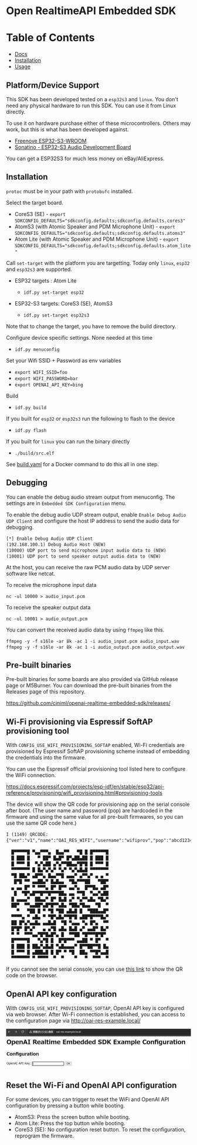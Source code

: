 # Open RealtimeAPI Embedded SDK

# Table of Contents

- [Docs](#docs)
- [Installation](#installation)
- [Usage](#usage)

## Platform/Device Support

This SDK has been developed tested on a `esp32s3` and `linux`. You don't need any physical hardware
to run this SDK. You can use it from Linux directly.

To use it on hardware purchase either of these microcontrollers. Others may work, but this is what
has been developed against.

* [Freenove ESP32-S3-WROOM](https://www.amazon.com/gp/product/B0BMQ8F7FN)
* [Sonatino - ESP32-S3 Audio Development Board](https://www.amazon.com/gp/product/B0BVY8RJNP)

You can get a ESP32S3 for much less money on eBay/AliExpress.

## Installation

`protoc` must be in your path with `protobufc` installed.

Select the target board.

* CoreS3 (SE) - `export SDKCONFIG_DEFAULTS="sdkconfig.defaults;sdkconfig.defaults.cores3"`
* AtomS3    (with Atomic Speaker and PDM Microphone Unit) - `export SDKCONFIG_DEFAULTS="sdkconfig.defaults;sdkconfig.defaults.atoms3"`
* Atom Lite (with Atomic Speaker and PDM Microphone Unit) - `export SDKCONFIG_DEFAULTS="sdkconfig.defaults;sdkconfig.defaults.atom_lite"`

Call `set-target` with the platform you are targetting. Today only `linux`, `esp32` and `esp32s3` are supported.

* ESP32 targets   : Atom Lite
    * `idf.py set-target esp32`

* ESP32-S3 targets: CoreS3 (SE), AtomS3
    * `idf.py set-target esp32s3`

Note that to change the target, you have to remove the build directory. 

Configure device specific settings. None needed at this time
* `idf.py menuconfig`

Set your Wifi SSID + Password as env variables
* `export WIFI_SSID=foo`
* `export WIFI_PASSWORD=bar`
* `export OPENAI_API_KEY=bing`

Build
* `idf.py build`

If you built for `esp32` or `esp32s3` run the following to flash to the device
* `idf.py flash`

If you built for `linux` you can run the binary directly
* `./build/src.elf`

See [build.yaml](.github/workflows/build.yaml) for a Docker command to do this all in one step.

## Debugging

You can enable the debug audio stream output from menuconfig.
The settings are in `Embedded SDK Configuration` menu.

To enable the debug audio UDP stream output, enable `Enable Debug Audio UDP Client` and configure the host IP address to send the audio data for debugging.

```
[*] Enable Debug Audio UDP Client
(192.168.100.1) Debug Audio Host (NEW)
(10000) UDP port to send microphone input audio data to (NEW)
(10001) UDP port to send speaker output audio data to (NEW)
```

At the host, you can receive the raw PCM audio data by UDP server software like netcat.

To receive the microphone input data

```
nc -ul 10000 > audio_input.pcm
```

To receive the speaker output data

```
nc -ul 10001 > audio_output.pcm
```

You can convert the received audio data by using `ffmpeg` like this.

```
ffmpeg -y -f s16le -ar 8k -ac 1 -i audio_input.pcm audio_input.wav
ffmpeg -y -f s16le -ar 8k -ac 1 -i audio_output.pcm audio_output.wav
```

## Pre-built binaries

Pre-built binaries for some boards are also provided via GitHub release page or M5Burner.
You can download the pre-built binaries from the Releases page of this repository.

https://github.com/ciniml/openai-realtime-embedded-sdk/releases/

## Wi-Fi provisioning via Espressif SoftAP provisioning tool

With `CONFIG_USE_WIFI_PROVISIONING_SOFTAP` enabled, Wi-Fi credentials are provisioned by Espressif SoftAP provisioning scheme instead of embedding the credentials into the firmware.

You can use the Espressif official provisioning tool listed here to configure the WiFi connection.

https://docs.espressif.com/projects/esp-idf/en/stable/esp32/api-reference/provisioning/wifi_provisioning.html#provisioning-tools

The device will show the QR code for provisioning app on the serial console after boot. (The user name and password (pop) are hardcoded in the firmware and using the same value for all pre-built firmwares, so you can use the same QR code here.)

```
I (1149) QRCODE: {"ver":"v1","name":"OAI_RES_WIFI","username":"wifiprov","pop":"abcd1234","transport":"softap"}
                                          
  █▀▀▀▀▀█ ▀▄▄▀▀▀▄  █▄▄▀▀   ▀█ █ █▀▀▀▀▀█   
  █ ███ █   ▀ ██▀ █▄█▀ █▀▄██▄██ █ ███ █   
  █ ▀▀▀ █  ▀▄▀▄██ ▄▀▄▀▀██▄▄▀█▀█ █ ▀▀▀ █   
  ▀▀▀▀▀▀▀ █ █▄▀▄▀▄▀ ▀▄▀ ▀▄▀▄█▄█ ▀▀▀▀▀▀▀   
  ▀█ ██▄▀ ▄█▀▀▄ █▄▄▀▀█ ▄▄▄▀ ▄▀▀▄▀ ▄ ▄ ▀   
   █▀█ ▀▀ ▄▄██▄▀ █▄█▄▄  ▀█▄▀▀▀██   ▀██▀   
  ▄ ▄▄ █▀ ▀ ▀▀▀▄ █▀ █▀▀ ▄▄▀▄  █▀▀█▄ ▄█▀   
   █  ▀█▀▄█▀▀█▀▀█▀▀▀██▄ ▄▄ ▀▀█  ▀▄▄▀▄██   
  █ ▄▄▄▄▀  ██▄▄▀ █▀ █▄█ ▄▀ ▀▄▀▀▄█▄ ▀█▄▀   
  ██▀  ▀▀▄▄██▀▄█▀█▀▀▄█▄ ▀██▄▀█▄▄  ▀█  ▀   
    ▀   ▀██ █ ▀ ▀█ ▀██ ▄█▄█ █  ▀███▄▄█▀   
  ▀▀▀▀▄ ▀ ▄█▄ ▀ ▀█▀▄█▄▀▀█▀█ ▄██▀█▀▀▀█▄▀   
  ██ █▀▄▀▄▄█▄ ▄▄█▄█  ▀█ ▀▄▄▄ ▀▄ █▀▄  ▀▀   
  █▀█▀ █▀▄▀   ▄ ▄▀█ ▄█▄ █▄█ ▄▀ ▄▄█▀ █▄▀   
  ▀ ▀  ▀▀▀▄▄▀█▀█▄█▀▄ █  ▀▀██ ▀█▀▀▀█▀█▀    
  █▀▀▀▀▀█   ▀▄▀█ █  █▀█▀▀▀ ▄▄██ ▀ █▀  ▀   
  █ ███ █ ██▄▀▄█▄█ ▀▄█▄▄▄▄▀ █▀▀██▀▀█ █▄   
  █ ▀▀▀ █ ▄███▄█ █ █▀ ▀ ▀█  ██▄ ▀▀█▀▄▄█   
  ▀▀▀▀▀▀▀ ▀ ▀▀▀▀  ▀  ▀    ▀   ▀  ▀▀▀  ▀   
```


If you cannot see the serial console, you can use [this link](https://espressif.github.io/esp-jumpstart/qrcode.html?data={%22ver%22:%22v1%22,%22name%22:%22OAI_RES_WIFI%22,%22username%22:%22wifiprov%22,%22pop%22:%22abcd1234%22,%22transport%22:%22softap%22}) to show the QR code on the browser.

## OpenAI API key configuration

With `CONFIG_USE_WIFI_PROVISIONING_SOFTAP`, OpenAI API key is configured via web browser. 
After Wi-Fi connection is established, you can access to the configuration page via http://oai-res-example.local/ 

![API key configuration](api_key_configuration.png)

## Reset the Wi-Fi and OpenAI API configuration

For some devices, you can trigger to reset the WiFi and OpenAI API configuration by pressing a button while booting.

* AtomS3: Press the screen button while booting.
* Atom Lite: Press the top button while booting.
* CoreS3 (SE): No configuration reset button. To reset the configuration, reprogram the firmware.